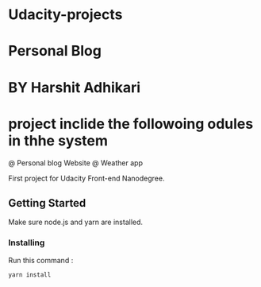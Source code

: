 # Udacity-projects

# Personal Blog
#  BY Harshit Adhikari


# project inclide the followoing odules in thhe  system

@ Personal blog Website 
@ Weather app 






First project for Udacity Front-end Nanodegree.

## Getting Started

Make sure node.js and yarn are installed.

### Installing

Run this command :

```
yarn install
```

